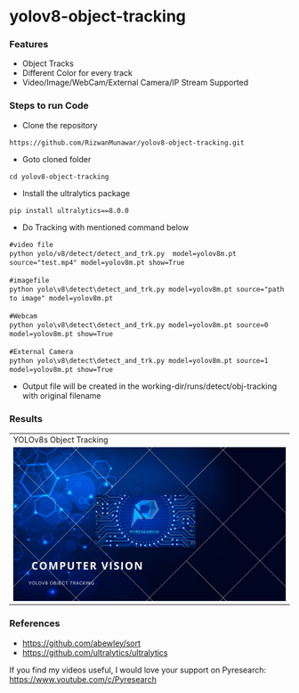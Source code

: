 
# yolov8-object-tracking

### Features
- Object Tracks
- Different Color for every track
- Video/Image/WebCam/External Camera/IP Stream Supported


### Steps to run Code

- Clone the repository
```
https://github.com/RizwanMunawar/yolov8-object-tracking.git
```

- Goto cloned folder
```
cd yolov8-object-tracking
```

- Install the ultralytics package
```
pip install ultralytics==8.0.0
```

- Do Tracking with mentioned command below
```
#video file
python yolo/v8/detect/detect_and_trk.py  model=yolov8m.pt source="test.mp4" model=yolov8m.pt show=True

#imagefile
python yolo\v8\detect\detect_and_trk.py model=yolov8m.pt source="path to image" model=yolov8m.pt

#Webcam
python yolo\v8\detect\detect_and_trk.py model=yolov8m.pt source=0 model=yolov8m.pt show=True

#External Camera
python yolo\v8\detect\detect_and_trk.py model=yolov8m.pt source=1 model=yolov8m.pt show=True
```

- Output file will be created in the working-dir/runs/detect/obj-tracking with original filename


### Results
<table>
  <tr>
    <td>YOLOv8s Object Tracking</td>
  </tr>
  <tr>
    <td><img src="https://github.com/noorkhokhar99/yolov8-object-tracking/blob/main/Blue%20%26%20Yellow%20Professional%20Future%20Technology%20Presentation%20(1).png"></td>
  </tr>
 </table>

### References
- https://github.com/abewley/sort
- https://github.com/ultralytics/ultralytics



If you find my videos useful,  I would love your support on Pyresearch: https://www.youtube.com/c/Pyresearch
